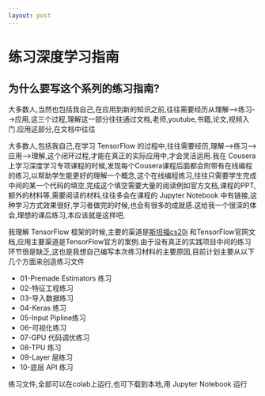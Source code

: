 ```yaml
---
layout: post
---
```


# 练习深度学习指南

## 为什么要写这个系列的练习指南?

大多数人,当然也包括我自己,在应用到新的知识之前,往往需要经历从理解-->练习-->应用,这三个过程,理解这一部分往往通过文档,老师,youtube,书籍,论文,视频入门.应用这部分,在文档中往往

大多数人,包括我自己,在学习 TensorFlow 的过程中,往往需要经历,理解-->练习-->应用-->理解,这个闭环过程,才能在真正的实际应用中,才会灵活运用.我在 Cousera 上学习深度学习专项课程的时候,发现每个Cousera课程后面都会附带有在线编程的练习,以帮助学生能更好的理解一个概念,这个在线编程练习,往往只需要学生完成中间的某一个代码的填空,完成这个填空需要大量的阅读例如官方文档,课程的PPT,额外的材料等,需要阅读的材料,往往多会在课程的 Jupyter Notebook 中有链接,这种学习方式效果很好,学习者做完的时候,也会有很多的成就感.这给我一个很深的体会,理想的课后练习,本应该就是这样吧,

我理解 TensorFlow 框架的时候,主要的渠道是[斯坦福cs20i]() 和TensorFlow官网文档,应用主要渠道是TensorFlow官方的案例.由于没有真正的实践项目中间的练习环节很是缺乏,这也是我想自己编写本次练习材料的主要原因,目前计划主要从以下几个方面来创造练习文件

* 01-Premade Estimators 练习
* 02-特征工程练习
* 03-导入数据练习
* 04-Keras 练习
* 05-Input Pipline练习
* 06-可视化练习
* 07-GPU 代码调优练习
* 08-TPU 练习
* 09-Layer 层练习
* 10-底层 API 练习

练习文件,全部可以在colab上运行,也可下载到本地,用 Jupyter Notebook 运行